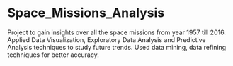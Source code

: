 # Space_Missions_Analysis
Project to gain insights over all the space missions from year 1957 till 2016. Applied Data Visualization, Exploratory Data Analysis and Predictive Analysis techniques to study future trends. Used data mining, data refining techniques for better accuracy.
